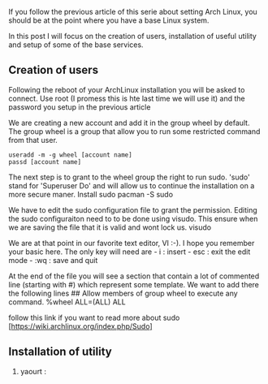 If you follow the previous article of this serie about setting Arch Linux, you should be at the point where you have a base Linux system.

In this post I will focus on the creation of users, installation of useful utility and setup of some of the base services. 

Creation of users
-----------------
Following the reboot of your ArchLinux installation you will be asked to connect. Use root (I promess this is hte last time we will use it) and the password you setup in the previous article

We are creating a new account and add it in the group wheel by default. The group wheel is a group that allow you to run some restricted command from that user. 

    useradd -m -g wheel [account name]
    passd [account name]

The next step is to grant to the wheel group the right to run sudo. 'sudo' stand for 'Superuser Do' and will allow us to continue the installation on a more secure maner.
Install sudo
    pacman -S sudo

We have to edit the sudo configuration file to grant the permission. Editing the sudo configuraiton need to to be done using visudo. This ensure when we are saving the file that it is valid and wont lock us.
    visudo

We are at that point in our favorite text editor, VI :-). I hope you remember your basic here. The only key will need are 
    - i : insert
    - esc : exit the edit mode
    - :wq : save and quit

At the end of the file you will see a section that contain a lot of commented line (starting with #) which represent some template.
We want to add there the following lines
    ## Allow members of group wheel to execute any command. 
    %wheel ALL=(ALL) ALL

follow this link if you want to read more about sudo [https://wiki.archlinux.org/index.php/Sudo]

Installation of utility
-----------------------

1. yaourt
    :
